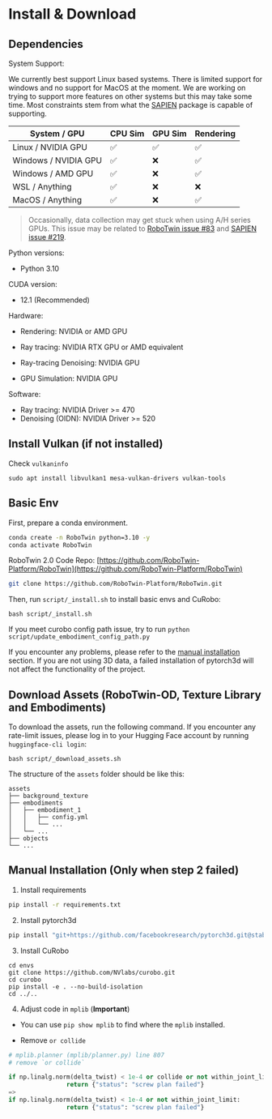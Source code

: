 # Install & Download
## **Dependencies**

System Support: 

We currently best support Linux based systems. There is limited support for windows and no support for MacOS at the moment. We are working on trying to support more features on other systems but this may take some time. Most constraints stem from what the [SAPIEN](https://github.com/haosulab/SAPIEN/) package is capable of supporting.

| System / GPU         | CPU Sim | GPU Sim | Rendering |
| -------------------- | ------- | ------- | --------- |
| Linux / NVIDIA GPU   | ✅      | ✅      | ✅        |
| Windows / NVIDIA GPU | ✅      | ❌      | ✅        |
| Windows / AMD GPU    | ✅      | ❌      | ✅        |
| WSL / Anything       | ✅      | ❌      | ❌        |
| MacOS / Anything     | ✅      | ❌      | ✅        |


> Occasionally, data collection may get stuck when using A/H series GPUs. This issue may be related to [RoboTwin issue #83](https://github.com/RoboTwin-Platform/RoboTwin/issues/83#issuecomment-3012135745) and [SAPIEN issue #219](https://github.com/haosulab/SAPIEN/issues/219).


Python versions:

* Python 3.10

CUDA version:

* 12.1 (Recommended)

Hardware:

* Rendering: NVIDIA or AMD GPU

* Ray tracing: NVIDIA RTX GPU or AMD equivalent

* Ray-tracing Denoising: NVIDIA GPU

* GPU Simulation: NVIDIA GPU

Software:

* Ray tracing: NVIDIA Driver >= 470
* Denoising (OIDN): NVIDIA Driver >= 520

## Install Vulkan (if not installed)
Check `vulkaninfo`
```
sudo apt install libvulkan1 mesa-vulkan-drivers vulkan-tools
```

## Basic Env
First, prepare a conda environment.
```bash
conda create -n RoboTwin python=3.10 -y
conda activate RoboTwin
```

RoboTwin 2.0 Code Repo: [https://github.com/RoboTwin-Platform/RoboTwin](https://github.com/RoboTwin-Platform/RoboTwin)

```bash
git clone https://github.com/RoboTwin-Platform/RoboTwin.git
```

Then, run `script/_install.sh` to install basic envs and CuRobo:
```
bash script/_install.sh
```

If you meet curobo config path issue, try to run `python script/update_embodiment_config_path.py`

If you encounter any problems, please refer to the [manual installation](#manual-installation-only-when-step-2-failed) section. If you are not using 3D data, a failed installation of pytorch3d will not affect the functionality of the project.


## Download Assets (RoboTwin-OD, Texture Library and Embodiments)
To download the assets, run the following command. If you encounter any rate-limit issues, please log in to your Hugging Face account by running `huggingface-cli login`:
```
bash script/_download_assets.sh
```

The structure of the `assets` folder should be like this:

```text
assets
├── background_texture
├── embodiments
│   ├── embodiment_1
│   │   ├── config.yml
│   │   └── ...
│   └── ...
├── objects
└── ...
```

## Manual Installation (Only when step 2 failed)
1. Install requirements
```bash
pip install -r requirements.txt
```

2. Install pytorch3d
```bash
pip install "git+https://github.com/facebookresearch/pytorch3d.git@stable"
```

3. Install CuRobo
```
cd envs
git clone https://github.com/NVlabs/curobo.git
cd curobo
pip install -e . --no-build-isolation
cd ../..
```

4. Adjust code in `mplib` (**Important**)
- You can use `pip show mplib` to find where the `mplib` installed.

- Remove `or collide`

```python
# mplib.planner (mplib/planner.py) line 807
# remove `or collide`

if np.linalg.norm(delta_twist) < 1e-4 or collide or not within_joint_limit:
                return {"status": "screw plan failed"}
=>
if np.linalg.norm(delta_twist) < 1e-4 or not within_joint_limit:
                return {"status": "screw plan failed"}
```


